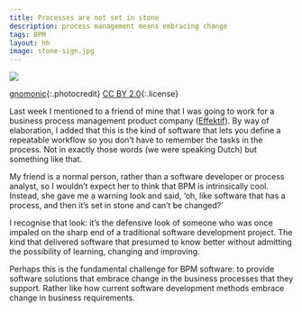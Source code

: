 ```yaml
---
title: Processes are not set in stone
description: process management means embracing change
tags: BPM
layout: hh
image: stone-sign.jpg
---
```


![](stone-sign.jpg)

[gnomonic](https://www.flickr.com/photos/28120556@N08/9100601923){:.photocredit}
[CC BY 2.0](https://creativecommons.org/licenses/by/2.0/){:.license}

Last week I mentioned to a friend of mine that I was going to work for a business process management product company ([Effektif](http://www.effektif.com)). By way of elaboration, I added that this is the kind of software that lets you define a repeatable workflow so you don’t have to remember the tasks in the process. Not in exactly those words (we were speaking Dutch) but something like that.

My friend is a normal person, rather than a software developer or process analyst, so I wouldn’t expect her to think that BPM is intrinsically cool. Instead, she gave me a warning look and said, ‘oh, like software that has a process, and then it’s set in stone and can’t be changed?’ 

I recognise that look: it’s the defensive look of someone who was once impaled on the sharp end of a traditional software development project. The kind that delivered software that presumed to know better without admitting the possibility of learning, changing and improving.

Perhaps this is the fundamental challenge for BPM software: to provide software solutions that embrace change in the business processes that they support. Rather like how current software development methods embrace change in business requirements.
